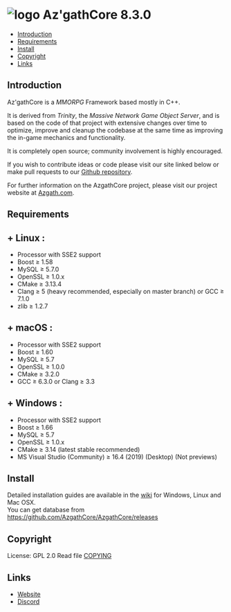 # ![logo](https://azgath.com/download/img/AZCC.png) Az'gathCore 8.3.0 

* [Introduction](#introduction)
* [Requirements](#requirements)
* [Install](#install)
* [Copyright](#copyright)
* [Links](#links)

## Introduction

Az'gathCore is a *MMORPG* Framework based mostly in C++.

It is derived from *Trinity*, the *Massive Network Game Object Server*, and is
based on the code of that project with extensive changes over time to optimize,
improve and cleanup the codebase at the same time as improving the in-game
mechanics and functionality.

It is completely open source; community involvement is highly encouraged.

If you wish to contribute ideas or code please visit our site linked below or
make pull requests to our [Github repository](https://github.com/AzgathCore/AzgathCore).

For further information on the AzgathCore project, please visit our project
website at [Azgath.com](https://www.azgath.com).

## Requirements

## + Linux :
+ Processor with SSE2 support 
+ Boost ≥ 1.58
+ MySQL ≥ 5.7.0
+ OpenSSL ≥ 1.0.x
+ CMake ≥ 3.13.4
+ Clang  ≥ 5 (heavy recommended, especially on master branch) or GCC ≥ 7.1.0
+ zlib ≥ 1.2.7

## + macOS :
+ Processor with SSE2 support 
+ Boost ≥ 1.60
+ MySQL ≥ 5.7
+ OpenSSL ≥ 1.0.0 
+ CMake ≥ 3.2.0
+ GCC ≥ 6.3.0 or Clang  ≥ 3.3

## + Windows :
+ Processor with SSE2 support
+ Boost ≥ 1.66
+ MySQL ≥ 5.7
+ OpenSSL ≥ 1.0.x
+ CMake ≥ 3.14 (latest stable recommended)
+ MS Visual Studio (Community) ≥ 16.4 (2019) (Desktop) (Not previews)

## Install

Detailed installation guides are available in the [wiki](https://www.trinitycore.info/display/tc/Installation+Guide) for
Windows, Linux and Mac OSX.  
You can get database from  
https://github.com/AzgathCore/AzgathCore/releases

## Copyright

License: GPL 2.0
Read file [COPYING](COPYING)

## Links

* [Website](https://azgath.com/fr/)
* [Discord](https://discord.com/invite/z8Qmhpw)
